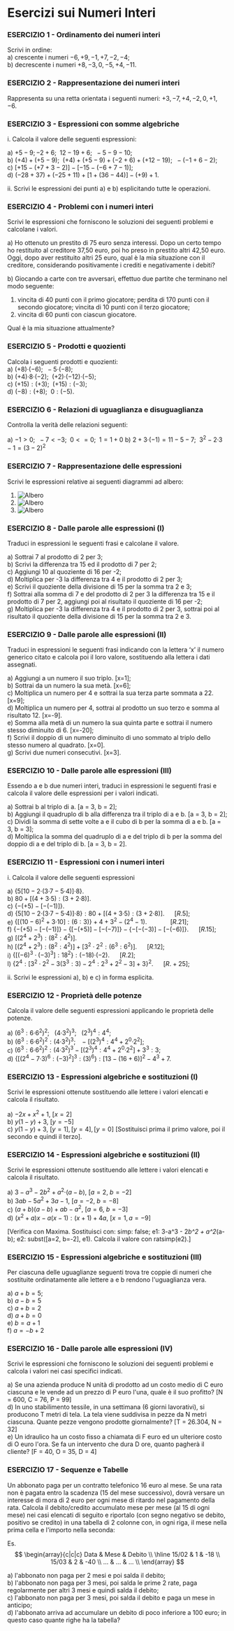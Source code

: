 # Esercizi sui Numeri Interi

### ESERCIZIO 1 - Ordinamento dei numeri interi
Scrivi in ordine:  
a) crescente i numeri $-6, +9, -1, +7, -2, -4;$  
b) decrescente i numeri $+8, -3, 0, -5, +4, -11.$  

### ESERCIZIO 2 - Rappresentazione dei numeri interi
Rappresenta su una retta orientata i seguenti numeri: $+3, -7, +4, -2, 0, +1, -6.$

### ESERCIZIO 3 - Espressioni con somme algebriche
i. Calcola il valore delle seguenti espressioni:

a) $+5-9; -2+6;\enspace 12-19+6;\enspace -5-9-10;$  
b) $(+4)+(+5-9);\enspace (+4)+(+5-9)+(-2+6)+(+12-19);\enspace -(-1+6-2);$  
c) $[+15-(+7+3-2)]-[-15-(-6+7-1)];$  
d) $(-28+37)+{(-25+11)+[1+(36-44)]-(+9)}+1.$

ii. Scrivi le espressioni dei punti a) e b) esplicitando tutte le operazioni.  

### ESERCIZIO 4 - Problemi con i numeri interi
Scrivi le espressioni che forniscono le soluzioni dei seguenti
problemi e calcolane i valori.

a) Ho ottenuto un prestito di 75 euro senza interessi. Dopo un certo tempo ho restituito al creditore 37,50 euro, poi ho preso in prestito altri 42,50 euro.   
Oggi, dopo aver restituito altri 25 euro, qual è la mia situazione con il creditore, considerando positivamente i crediti e negativamente i debiti?

b) Giocando a carte con tre avversari, effettuo due partite che terminano nel modo seguente:
1. vincita di 40 punti con il primo giocatore; perdita di 170 punti con il secondo giocatore; vincita di 10 punti con il terzo giocatore;
2. vincita di 60 punti con ciascun giocatore.

Qual è la mia situazione attualmente?


### ESERCIZIO 5 - Prodotti e quozienti
Calcola i seguenti prodotti e quozienti:  
a) $(+8)\text{·}(-6);\enspace-5\text{·}(-8);$  
b) $(+4)\text{·}8\text{·}(-2);\enspace (+2)\text{·}(-12)\text{·}(-5);$  
c) $(+15):(+3);\enspace (+15):(-3);$  
d) $(-8):(+8);\enspace 0:(-5).$

### ESERCIZIO 6 - Relazioni di uguaglianza e disuguaglianza
Controlla la verità delle relazioni seguenti:  

a) $-1 > 0;\enspace -7 < -3;\enspace 0 <= 0;\enspace 1 = 1 + 0$ 
b) $2+3\text{·}(-1)=11-5-7;\enspace 3^{2}-2\text{·}3-1=\left(3-2\right)^{2}$


### ESERCIZIO 7 - Rappresentazione delle espressioni
Scrivi le espressioni relative ai seguenti diagrammi ad albero:

1. ![Albero](img\expint1.png)
2. ![Albero](img\expint2.png)
3. ![Albero](img\expint3.png)

### ESERCIZIO 8 - Dalle parole alle espressioni (I)
Traduci in espressioni le seguenti frasi e calcolane il valore.  

a) Sottrai 7 al prodotto di 2 per 3;  
b) Scrivi la differenza tra 15 ed il prodotto di 7 per 2;  
c) Aggiungi 10 al quoziente di 16 per -2;  
d) Moltiplica per -3 la differenza tra 4 e il prodotto di 2 per 3;  
e) Scrivi il quoziente della divisione di 15 per la somma tra 2 e 3;  
f) Sottrai alla somma di 7 e del prodotto di 2 per 3 la differenza tra 15 e il prodotto di 7 per 2, aggiungi poi al
risultato il quoziente di 16 per -2;  
g) Moltiplica per -3 la differenza tra 4 e il prodotto di 2 per 3, sottrai poi al risultato il quoziente della divisione di 15 per la somma tra 2 e 3.

### ESERCIZIO 9 - Dalle parole alle espressioni (II)
Traduci in espressioni le seguenti frasi indicando con la lettera ‘x’ il numero generico citato e calcola poi il loro valore, sostituendo alla lettera i dati assegnati.

a) Aggiungi a un numero il suo triplo. [x=1];  
b) Sottrai da un numero la sua metà. [x=6];  
c) Moltiplica un numero per 4 e sottrai la sua terza parte sommata a 22. [x=9];  
d) Moltiplica un numero per 4, sottrai al prodotto un suo terzo e somma al risultato 12. [x=-9].  
e) Somma alla metà di un numero la sua quinta parte e sottrai il numero stesso diminuito di 6. [x=-20];  
f) Scrivi il doppio di un numero diminuito di uno sommato al triplo dello stesso numero al quadrato. [x=0].  
g) Scrivi due numeri consecutivi. [x=3]. 

### ESERCIZIO 10 - Dalle parole alle espressioni (III)
Essendo a e b due numeri interi, traduci in espressioni le seguenti frasi e calcola il valore delle espressioni per i valori indicati.

a) Sottrai b al triplo di a. [a = 3, b = 2];  
b) Aggiungi il quadruplo di b alla differenza tra il triplo di a e b. [a = 3, b = 2];  
c) Dividi la somma di sette volte a e il cubo di b per la somma di a e b. [a = 3, b = 3];  
d) Moltiplica la somma del quadruplo di a e del triplo di b per la somma del doppio di a e del triplo di b. [a = 3, b = 2].


### ESERCIZIO 11 - Espressioni con i numeri interi
i. Calcola il valore delle seguenti espressioni

a) $\left\{ 5[10-2\text{·}(3\text{·}7-5\text{·}4)]\text{·}8\right\}.$  
b) $80+[(4+3\text{·}5):(3+2\text{·}8)].$  
c) $\left\{ -(+5)-[-(-1)]\right\}.$  
d) $\left\{ 5[10-2\text{·}(3\text{·}7-5\text{·}4)]\text{·}8\right\} :80+[(4+3\text{·}5):(3+2\text{·}8)]. \enspace\enspace\enspace [R. 5];​$  
e) $\left\{ [(10-6)^{2}+3\text{·}10]:(6:3)\right\} +4+3^{2}-(2^{4}-1). \enspace\enspace\enspace\enspace\enspace\enspace\enspace [R. 21];$  
f) $\left\{ -(+5)-[-(-1)]\right\} -\left\{ [-(+5)]-[-(-7)]\right\} -\left\{ -[-(-3)]-[-(-6)]\right\}. \enspace\enspace\enspace    [R. 15];$  
g) $\left[\left(2^{4}+2^{3}\right):\left(8^{2}:4^{2}\right)\right].$  
h) $\left[\left(2^{4}+2^{3}\right):\left(8^{2}:4^{2}\right)\right]+\left[3^{2}\cdot2^{2}:\left(6^{3}:6^{2}\right)\right]. \enspace\enspace\enspace [R. 12];$  
i) $\left\{ \left[\left(-6\right)^{3}\cdot\left(-3\right)^{3}\right]:18^{2}\right\} :\left(-18\right)\text{·}\left(-2\right). \enspace\enspace\enspace [R. 2];$  
l) $\left\{ 2^{4}:\left[3^{2}\cdot2^{2}-3\left(3^{3}:3\right)-2^{4}:2^{3}+2^{2}-3\right]+3\right\} ^{2}.     \enspace\enspace\enspace [R. +25];$  

ii. Scrivi le espressioni a), b) e c) in forma esplicita.  

### ESERCIZIO 12 - Proprietà delle potenze
Calcola il valore delle seguenti espressioni applicando le proprietà delle potenze.  

a) $(6^{3}:6\text{·}6^{2})^{2};\enspace \:(4\text{·}3^{2})^{3};\enspace \:(2^{3})^{4}:4^{4};$  
b) $(6^{3}:6\text{·}6^{2})^{2}:(4\text{·}3^{2})^{3};\enspace \:-[(2^{3})^{4}:4^{4}+2^{0}\text{·}2^{2}];$  
c) $(6^{3}:6\text{·}6^{2})^{2}:(4\text{·}3^{2})^{3}-[(2^{3})^{4}:4^{4}+2^{0}\text{·}2^{2}]+3^{3}:3;$  
d) $\left\{ [(2^{4}-7\text{·}3)^{6}:(-3)^{2}]^{3}:(3)^{6}\right\} :[13-(16+6)]^{2}-4^{3}+7.$

### ESERCIZIO 13 - Espressioni algebriche e sostituzioni (I)

Scrivi le espressioni ottenute sostituendo alle lettere i valori elencati e calcola il risultato.

a) $-2x + x^2 + 1,\ [x=2]$  
b) $y(1 - y) + 3,\ [y=-5]$  
c) $y(1 - y) + 3,\ [y=1], [y=4], [y=0]$ [Sostituisci prima il primo valore, poi il secondo e quindi il terzo].

### ESERCIZIO 14 - Espressioni algebriche e sostituzioni (II)

Scrivi le espressioni ottenute sostituendo alle lettere i valori elencati e calcola il risultato.

a) $3-a^{3}-2b^{2}+a^{2}\text{·}(a-b),\ [a=2,\ b=-2]$  
b) $3ab-5a^{2}+3a-1,\ [a=-2,\ b=-8]$  
c) $(a+b)(a-b)+ab-a^{2},\ [a=6,\ b=-3]$  
d) $(x^{2}+a)x-a(x-1):(x+1)+4a,\ [x=1,a=-9]$

[Verifica con Maxima. Sostituisci con: simp: false; e1: 3-a^3 -
2*b^2 + a^2*(a-b); e2: subst([a=2, b=-2], e1). Calcola il valore con ratsimp(e2).]

### ESERCIZIO 15 - Espressioni algebriche e sostituzioni (III)

Per ciascuna delle uguaglianze seguenti trova tre coppie di numeri che sostituite ordinatamente alle lettere a e b rendono l'uguaglianza vera.

a) $a+b=5;$  
b) $a-b=5$  
c) $a+b=2$  
d) $a+b=0$  
e) $b=a+1$  
f) $a=-b+2​$  

### ESERCIZIO 16 - Dalle parole alle espressioni (IV)

Scrivi le espressioni che forniscono le soluzioni dei seguenti problemi e calcola i valori nei casi specifici indicati.

a) Se una azienda produce N unità di prodotto ad un costo medio di C euro ciascuna e le vende ad un prezzo di P euro l'una, quale è il suo profitto? [N = 600, C = 76, P = 99]  
d) In uno stabilimento tessile, in una settimana (6 giorni lavorativi), si producono T metri di tela. La tela viene suddivisa in pezze da N metri ciascuna. Quante pezze vengono prodotte giornalmente? [T = 26.304, N = 32]  
e) Un idraulico ha un costo fisso a chiamata di F euro ed un ulteriore costo di O euro l'ora. Se fa un intervento che dura D ore, quanto pagherà il cliente? [F = 40, O = 35, D = 4]

### ESERCIZIO 17 - Sequenze e Tabelle

Un abbonato paga per un contratto telefonico 16 euro al mese. Se una rata non è pagata entro la scadenza (15 del mese successivo), dovrà versare un interesse di mora di 2 euro per ogni mese di ritardo nel pagamento della rata. Calcola il debito/credito accumulato mese per mese (al 15 di ogni mese) nei casi elencati di seguito e riportalo (con segno negativo se debito, positivo se credito) in una tabella di 2 colonne con, in ogni riga, il mese nella prima cella e l'importo nella seconda:

Es. 
$$
\begin{array}{c|c|c}
        Data & Mese & Debito \\
        \hline
        15/02 & 1 & -18  \\
        15/03 & 2 & -40  \\
        ... & ... & ...  \\
        \end{array}
$$

a) l'abbonato non paga per 2 mesi e poi salda il debito;  
b) l'abbonato non paga per 3 mesi, poi salda le prime 2 rate, paga regolarmente per altri 3 mesi e quindi salda il debito;  
c) l'abbonato non paga per 3 mesi, poi salda il debito e paga un mese in anticipo;  
d) l'abbonato arriva ad accumulare un debito di poco inferiore a 100 euro; in questo caso quante righe ha la tabella?